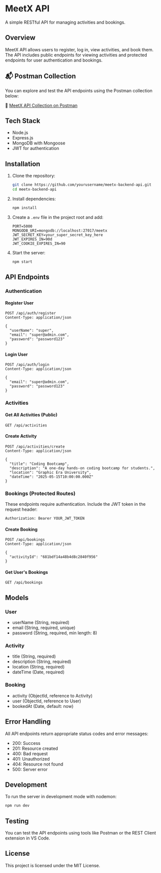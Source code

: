 # MeetX API

A simple RESTful API for managing activities and bookings.

## Overview

MeetX API allows users to register, log in, view activities, and book them. The API includes public endpoints for viewing activities and protected endpoints for user authentication and bookings.

## 📬 Postman Collection

You can explore and test the API endpoints using the Postman collection below:

🔗 [MeetX API Collection on Postman](https://api.postman.com/collections/42108534-043fc83f-1a3e-42cf-a13a-2eaba24d43a3?access_key=PMAT-01JTPJNR7353SVK2H3E083ARYR)

## Tech Stack

- Node.js
- Express.js
- MongoDB with Mongoose
- JWT for authentication

## Installation

1. Clone the repository:

   ```bash
   git clone https://github.com/yourusername/meetx-backend-api.git
   cd meetx-backend-api
   ```

2. Install dependencies:

   ```bash
   npm install
   ```

3. Create a `.env` file in the project root and add:

   ```
   PORT=5000
   MONGODB_URI=mongodb://localhost:27017/meetx
   JWT_SECRET_KEY=your_super_secret_key_here
   JWT_EXPIRES_IN=90d
   JWT_COOKIE_EXPIRES_IN=90
   ```

4. Start the server:
   ```bash
   npm start
   ```

## API Endpoints

### Authentication

#### Register User

```
POST /api/auth/register
Content-Type: application/json

{
  "userName": "super",
  "email": "super@admin.com",
  "password": "password123"
}
```

#### Login User

```
POST /api/auth/login
Content-Type: application/json

{
  "email": "super@admin.com",
  "password": "password123"
}
```

### Activities

#### Get All Activities (Public)

```
GET /api/activities
```

#### Create Activity

```
POST /api/activities/create
Content-Type: application/json

{
  "title": "Coding Bootcamp",
  "description": "A one-day hands-on coding bootcamp for students.",
  "location": "Graphic Era University",
  "dateTime": "2025-05-15T10:00:00.000Z"
}
```

### Bookings (Protected Routes)

These endpoints require authentication. Include the JWT token in the request header:

```
Authorization: Bearer YOUR_JWT_TOKEN
```

#### Create Booking

```
POST /api/bookings
Content-Type: application/json

{
  "activityId": "681bdf14a48b4d8c2840f956"
}
```

#### Get User's Bookings

```
GET /api/bookings
```

## Models

### User

- userName (String, required)
- email (String, required, unique)
- password (String, required, min length: 8)

### Activity

- title (String, required)
- description (String, required)
- location (String, required)
- dateTime (Date, required)

### Booking

- activity (ObjectId, reference to Activity)
- user (ObjectId, reference to User)
- bookedAt (Date, default: now)

## Error Handling

All API endpoints return appropriate status codes and error messages:

- 200: Success
- 201: Resource created
- 400: Bad request
- 401: Unauthorized
- 404: Resource not found
- 500: Server error

## Development

To run the server in development mode with nodemon:

```bash
npm run dev
```

## Testing

You can test the API endpoints using tools like Postman or the REST Client extension in VS Code.

## License

This project is licensed under the MIT License.
